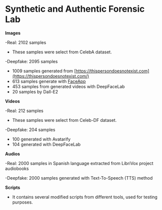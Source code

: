 # Synthetic and Authentic Forensic Lab

**Images**

 -Real: 2102 samples

  - These samples were select from CelebA dataset.

 -Deepfake: 2095 samples

  - 1009 samples generated from [https://thispersondoesnotexist.com](https://thispersondoesnotexist.com/)
  -  613 samples generate with [FaceApp](https://play.google.com/store/apps/details?id=io.faceapp&pcampaignid=web_share)
  -  453 samples from generated videos with DeepFaceLab
  -   20 samples by Dall-E2
	
		
	
**Videos**

 -Real: 212 samples

  - These samples were select from Celeb-DF dataset.

 -Deepfake: 204 samples
  - 100 generated with Avatarify
  - 104 generated with DeepFaceLab
	
	
**Audios**

 -Real: 2000 samples in Spanish language extracted from LibriVox project audiobooks
	
 -Deepfake: 2000 samples generated with Text-To-Speech (TTS) method
 
 
**Scripts**

 - It contains several modified scripts from different tools, used for testing purposes.
